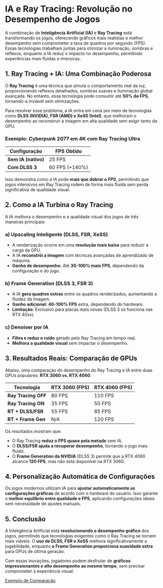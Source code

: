 # IA e Ray Tracing: Revolução no Desempenho de Jogos

A combinação de **Inteligência Artificial (IA)** e **Ray Tracing** está transformando os jogos, oferecendo gráficos mais realistas e melhor desempenho sem comprometer a taxa de quadros por segundo (FPS). Essas tecnologias trabalham juntas para otimizar a iluminação, sombras e reflexos, enquanto a IA reduz o impacto no desempenho, permitindo experiências mais fluidas e imersivas.

## 1. Ray Tracing + IA: Uma Combinação Poderosa

O **Ray Tracing** é uma técnica que simula o comportamento real da luz, proporcionando reflexos detalhados, sombras suaves e iluminação global avançada. No entanto, essa tecnologia pode consumir até **50% do FPS**, tornando-a inviável sem otimizações.

Para resolver esse problema, a IA entra em cena por meio de tecnologias como **DLSS (NVIDIA), FSR (AMD) e XeSS (Intel)**, que melhoram o desempenho ao reconstruir a imagem em alta qualidade sem exigir tanto da GPU.

### Exemplo: Cyberpunk 2077 em 4K com Ray Tracing Ultra

| Configuração      | FPS Obtido |
|------------------|------------|
| **Sem IA (nativo)** | 25 FPS     |
| **Com DLSS 3**  | 60 FPS (+140%) |

Isso demonstra como a IA pode **mais que dobrar o FPS**, permitindo que jogos intensivos em Ray Tracing rodem de forma mais fluida sem perda significativa de qualidade visual.

## 2. Como a IA Turbina o Ray Tracing

A IA melhora o desempenho e a qualidade visual dos jogos de três maneiras principais:

### a) Upscaling Inteligente (DLSS, FSR, XeSS)
- A renderização ocorre em uma **resolução mais baixa** para reduzir a carga da GPU.
- A IA **reconstrói a imagem** com técnicas avançadas de aprendizado de máquina.
- **Ganho de desempenho:** Até **30-100% mais FPS**, dependendo da configuração e do jogo.

### b) Frame Generation (DLSS 3, FSR 3)
- A IA **gera quadros extras** entre os quadros renderizados, aumentando a fluidez da imagem.
- **Ganho adicional:** **40-100% FPS** extra, dependendo do hardware.
- **Limitação:** Exclusivo para placas mais novas (DLSS 3 só funciona nas RTX 40xx).

### c) Denoiser por IA
- **Filtra e reduz o ruído** gerado pelo Ray Tracing em tempo real.
- **Melhora a qualidade visual** sem impactar o desempenho.

## 3. Resultados Reais: Comparação de GPUs

Abaixo, uma comparação do desempenho do Ray Tracing e IA entre duas GPUs populares: **RTX 3060 vs. RTX 4060**.

| **Tecnologia**       | **RTX 3060 (FPS)** | **RTX 4060 (FPS)** |
|----------------------|-------------------|-------------------|
| **Ray Tracing OFF**  | 80 FPS            | 110 FPS          |
| **Ray Tracing ON**   | 35 FPS            | 50 FPS           |
| **RT + DLSS/FSR**    | 55 FPS            | 85 FPS           |
| **RT + Frame Gen**   | N/A               | 120 FPS          |

Os resultados mostram que:
- O Ray Tracing **reduz o FPS quase pela metade** sem IA.
- O **DLSS/FSR ajuda a recuperar desempenho**, tornando o jogo mais fluido.
- O **Frame Generation da NVIDIA** (DLSS 3) permite que a RTX 4060 alcance **120 FPS**, mas não está disponível na RTX 3060.

## 4. Personalização Automática de Configurações

Os jogos modernos utilizam IA para **ajustar automaticamente as configurações gráficas** de acordo com o hardware do usuário. Isso garante o **melhor equilíbrio entre qualidade e FPS**, aplicando configurações ideais sem necessidade de ajustes manuais.

## 5. Conclusão

A Inteligência Artificial está **revolucionando o desempenho gráfico** dos jogos, permitindo que tecnologias exigentes como o Ray Tracing se tornem mais viáveis. O **uso de DLSS, FSR e XeSS** melhora significativamente a jogabilidade, enquanto **o Frame Generation proporciona suavidade extra** para GPUs de última geração.

Com essas inovações, jogadores podem desfrutar de **gráficos impressionantes e alto desempenho ao mesmo tempo**, sem precisar comprometer a experiência visual.

[Exemplo de Comparação](https://www.youtube.com/watch?v=7mLvO3H7dQc)
